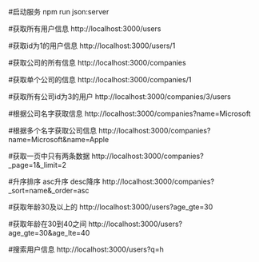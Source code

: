 #启动服务
npm run json:server

#获取所有用户信息
http://localhost:3000/users

#获取id为1的用户信息
http://localhost:3000/users/1

#获取公司的所有信息
http://localhost:3000/companies

#获取单个公司的信息
http://localhost:3000/companies/1

#获取所有公司id为3的用户
http://localhost:3000/companies/3/users

#根据公司名字获取信息
http://localhost:3000/companies?name=Microsoft

#根据多个名字获取公司信息
http://localhost:3000/companies?name=Microsoft&name=Apple

#获取一页中只有两条数据
http://localhost:3000/companies?_page=1&_limit=2

#升序排序 asc升序 desc降序
http://localhost:3000/companies?_sort=name&_order=asc

#获取年龄30及以上的
http://localhost:3000/users?age_gte=30

#获取年龄在30到40之间
http://localhost:3000/users?age_gte=30&age_lte=40

#搜索用户信息
http://localhost:3000/users?q=h




